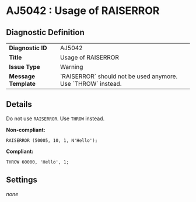 # AJ5042 : Usage of RAISERROR

## Diagnostic Definition

<table>
  <tr>
    <td class="header"><b>Diagnostic ID</b></td>
    <td>AJ5042</td>
  </tr>
  <tr>
    <td class="header"><b>Title</b></td>
    <td>Usage of RAISERROR</td>
  </tr>
  <tr>
    <td class="header"><b>Issue Type</b></td>
    <td>Warning</td>
  </tr>
  <tr>
    <td class="header"><b>Message Template</b></td>
    <td>`RAISERROR` should not be used anymore. Use `THROW` instead.</td>
  </tr>
  
</table>

## Details

Do not use `RAISERROR`. Use `THROW` instead.

**Non-compliant:**

```tsql
RAISERROR (50005, 10, 1, N'Hello');
```

**Compliant:**

```tsql
THROW 60000, 'Hello', 1;
```


## Settings

*none*

